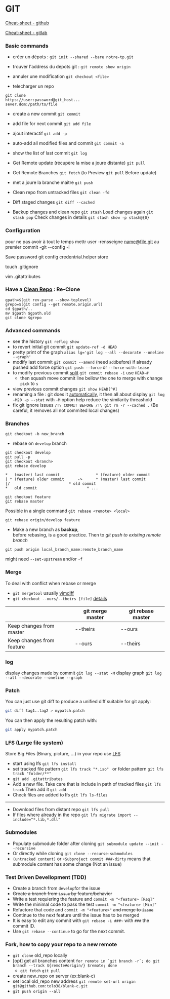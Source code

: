 GIT
===

[Cheat-sheet - github]

[Cheat-sheet - gitlab]


### Basic commands

* créer un dépots :
`git init --shared --bare notre-tp.git`

* trouver l'address du depots git :
`git remote show origin`

* annuler une modification
`git checkout <file>`

* telecharger un repo
```
git clone
https://user:password@git_host...
sever.dom:/path/to/file
```

* create a new commit
`git commit`
* add file for next commit
`git add file`
* ajout interactif
`git add -p`
* auto-add all modified files and commit
`git commit -a`
* show the list of last commit
`git log`


* Get Remote update (récupère la mise a joure distante)
`git pull`
* Get Remote Branches
`git fetch`
(to Preview `git pull` Before update)

* met a joure la branche maitre
`git push`

* Clean repo from untracked files
`git clean -fd`

* Diff staged changes
`git diff --cached`

* Backup changes and clean repo
`git stash`
Load changes again
`git stash pop`
Check changes in details
`git stash show -p stash@{0}`

### Configuration

pour ne pas avoir à tout le temps mettr user
-rensseigne name@file.git au premier commit
-git --config -i


Save password
git config credentrial.helper store

touch .gitignore

vim .gitattributes

### Have a [Clean Repo] : Re-Clone
```
gpath=$(git rev-parse --show-toplevel)
grepo=$(git config --get remote.origin.url)
cd $gpath/..
mv $gpath $gpath.old
git clone $grepo
```

### Advanced commands

* see the history
`git reflog show` 
* to revert initial git commit
`git update-ref -d HEAD`
* pretty print of the graph
`alias lg='git log --all --decorate --oneline --graph'`
* modify last commit
`git commit --amend` (need `add`before) if already pushed add force option `git push --force` or `--force-with-lease`
* to modify previous commit [split]
`git commit rebase -i` use `HEAD~#` 
  * then squash
move commit line bellow the one to merge with change `pick` to `s` 
* view previous commit changes
`git show HEAD[^#]`
* renaming a file : git does it [automatically](https://stackoverflow.com/a/434078), it then all about display
`git log -M20 -p --stat` with `-M` option help reduce the similarity threashold
* fix git ignore issues 
`/!\ COMMIT BEFORE /!\ git rm -r --cached .`
(Be careful, it removes all not commited local changes)

### Branches
`git checkout -b new_branch`
* rebase on `develop` branch
```
git checkout develop
git pull -p
git checkout <branch>
git rebase develop
```
```
*   (master) last commit				* (feature) older commit
| * (feature) older commit		->		* (master) last commit
|/							* old commit
*   old commit						* ...
```
```
git checkout feature
git rebase master
```
Possible in a single command `git rebase <remote> <local>`
```
git rebase origin/develop feature
```

* Make a new branch as **backup**, \
before rebasing, is a good practice. 
Then to *git push to existing remote branch*
```
git push origin local_branch_name:remote_branch_name
```
might need `--set-upstream` and/or `-f`

### Merge

To deal with conflict when rebase or merge
* `git mergetool` usually [vimdiff]
* `git checkout --ours/--theirs [file]` [details][merge_ours_theirs]


||git merge master |	git rebase master |
|-|-|-|
|Keep changes from master |	--theirs |	--ours |
|Keep changes from feature	| --ours |	--theirs |

### log
display changes made by commit 
`git log --stat -M`
display graph
`git log --all --decorate --oneline --graph`

### Patch

You can just use git diff to produce a unified diff suitable for git apply:
```sh
git diff tag1..tag2 > mypatch.patch
```
You can then apply the resulting patch with:
```sh
git apply mypatch.patch
```

### LFS (Large file system)
Store Big Files (Binary, picture, ...) in your repo use [LFS]
* start using lfs 
`git lfs install`
* set tracked file pattern
`git lfs track "*.iso" `
or folder pattern
`git lfs track "folder/**"`
* `git add .gitattributes`
* Add a new file. 
Take care that is include in path of tracked files
`git lfs track`
Then add it
`git add`
* Check files are added to lfs
`git lfs ls-files`

---

* Download files from distant repo
`git lfs pull`
* If files where already in the repo
`git lfs migrate import --include="*.lib,*.dll"`

### Submodules
* Populate submodule folder after cloning
`git submodule update --init --recursive`
* Or directly while cloning
`git clone --recurse-submodules`
* `(untracked content)` or `+Subproject commit ###-dirty` means that submodule content has some change (Not an issue)

### Test Driven Devellopment (TDD)
* Create a branch from `develop`for the issue
* ~~Create a branch from `issue` by feature/behavior~~
* Write a test requiering the feature and `commit -m "<feature> [Req]"`
* Write the minimal code to pass the test `commit -m "<feature> [Min]"`
* Refactore that code and `commit -m "<feature>"` ~~and merge to `issue`~~
* Continue to the next feature until the issue has to be merged
* It is easy to edit any commit with `git rebase -i ###~` with `###` the commit ID.
* Use `git rebase --continue` to go for the next commit.

### Fork, how to copy your repo to a new remote

* `git clone` old_repo locally
* [opt] get all branches content ```for remote in `git branch -r`; do git branch --track ${remote#origin/} $remote; done```
   * `git fetch` `git pull` 
* create new_repo on server (ex:blank-c)
* set local old_repo new address `git remote set-url origin  git@github.com:tolo38/blank-c.git`
* `git push origin --all`

[Cheat-sheet - github]: https://education.github.com/git-cheat-sheet-education.pdf
[Cheat-sheet - gitlab]: https://about.gitlab.com/images/press/git-cheat-sheet.pdf
[Clean Repo]: https://stackoverflow.com/a/42903805
[LFS]: https://docs.gitlab.com/ee/topics/git/lfs/
[merge_ours_theirs]: https://howchoo.com/git/git-merge-conflicts-rebase-ours-theirs
[Split]: https://stackoverflow.com/a/6217314/19624015
[vimdiff]: https://github.com/tolo38/usefull/blob/master/all/vimdiff.use.md
